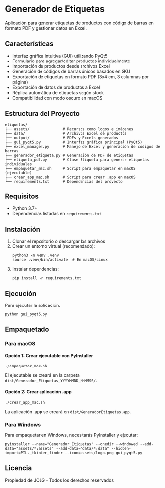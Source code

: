 # Generador de Etiquetas

Aplicación para generar etiquetas de productos con código de barras en formato PDF y gestionar datos en Excel.

## Características

- Interfaz gráfica intuitiva (GUI) utilizando PyQt5
- Formulario para agregar/editar productos individualmente
- Importación de productos desde archivos Excel
- Generación de códigos de barras únicos basados en SKU
- Exportación de etiquetas en formato PDF (3x4 cm, 3 columnas por página)
- Exportación de datos de productos a Excel
- Réplica automática de etiquetas según stock
- Compatibilidad con modo oscuro en macOS

## Estructura del Proyecto

```
etiquetas/
├── assets/               # Recursos como logos e imágenes
├── data/                 # Archivos Excel de productos
├── output/               # PDFs y Excels generados
├── gui_pyqt5.py          # Interfaz gráfica principal (PyQt5)
├── excel_manager.py      # Manejo de Excel y generación de códigos de barras
├── generador_etiqueta.py # Generación de PDF de etiquetas
├── etiqueta_pdf.py       # Clase Etiqueta para generar etiquetas individuales
├── empaquetar_mac.sh     # Script para empaquetar en macOS (ejecutable)
├── crear_app_mac.sh      # Script para crear .app en macOS
└── requirements.txt      # Dependencias del proyecto
```

## Requisitos

- Python 3.7+
- Dependencias listadas en `requirements.txt`

## Instalación

1. Clonar el repositorio o descargar los archivos
2. Crear un entorno virtual (recomendado):
   ```
   python3 -m venv .venv
   source .venv/bin/activate  # En macOS/Linux
   ```
3. Instalar dependencias:
   ```
   pip install -r requirements.txt
   ```

## Ejecución

Para ejecutar la aplicación:

```
python gui_pyqt5.py
```

## Empaquetado

### Para macOS

#### Opción 1: Crear ejecutable con PyInstaller

```
./empaquetar_mac.sh
```

El ejecutable se creará en la carpeta `dist/Generador_Etiquetas_YYYYMMDD_HHMMSS/`.

#### Opción 2: Crear aplicación .app

```
./crear_app_mac.sh
```

La aplicación .app se creará en `dist/GeneradorEtiquetas.app`.

### Para Windows

Para empaquetar en Windows, necesitarás PyInstaller y ejecutar:

```
pyinstaller --name="Generador_Etiquetas" --onedir --windowed --add-data="assets/*;assets" --add-data="data/*;data" --hidden-import=PIL._tkinter_finder --icon=assets/logo.png gui_pyqt5.py
```

## Licencia

Propiedad de JOLG - Todos los derechos reservados
